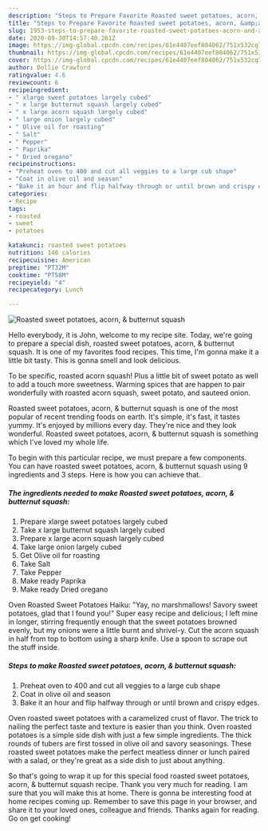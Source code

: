 ```yaml
---
description: "Steps to Prepare Favorite Roasted sweet potatoes, acorn, &amp;amp; butternut squash"
title: "Steps to Prepare Favorite Roasted sweet potatoes, acorn, &amp;amp; butternut squash"
slug: 1953-steps-to-prepare-favorite-roasted-sweet-potatoes-acorn-and-amp-butternut-squash
date: 2020-09-30T14:57:40.261Z
image: https://img-global.cpcdn.com/recipes/61e4407eef804062/751x532cq70/roasted-sweet-potatoes-acorn-butternut-squash-recipe-main-photo.jpg
thumbnail: https://img-global.cpcdn.com/recipes/61e4407eef804062/751x532cq70/roasted-sweet-potatoes-acorn-butternut-squash-recipe-main-photo.jpg
cover: https://img-global.cpcdn.com/recipes/61e4407eef804062/751x532cq70/roasted-sweet-potatoes-acorn-butternut-squash-recipe-main-photo.jpg
author: Dollie Crawford
ratingvalue: 4.6
reviewcount: 6
recipeingredient:
- " xlarge sweet potatoes largely cubed"
- " x large butternut squash largely cubed"
- " x large acorn squash largely cubed"
- " large onion largely cubed"
- " Olive oil for roasting"
- " Salt"
- " Pepper"
- " Paprika"
- " Dried oregano"
recipeinstructions:
- "Preheat oven to 400 and cut all veggies to a large cub shape"
- "Coat in olive oil and season"
- "Bake it an hour and flip halfway through or until brown and crispy edges."
categories:
- Recipe
tags:
- roasted
- sweet
- potatoes

katakunci: roasted sweet potatoes 
nutrition: 140 calories
recipecuisine: American
preptime: "PT32M"
cooktime: "PT58M"
recipeyield: "4"
recipecategory: Lunch

---
```



![Roasted sweet potatoes, acorn, &amp; butternut squash](https://img-global.cpcdn.com/recipes/61e4407eef804062/751x532cq70/roasted-sweet-potatoes-acorn-butternut-squash-recipe-main-photo.jpg)

Hello everybody, it is John, welcome to my recipe site. Today, we're going to prepare a special dish, roasted sweet potatoes, acorn, &amp; butternut squash. It is one of my favorites food recipes. This time, I'm gonna make it a little bit tasty. This is gonna smell and look delicious.

To be specific, roasted acorn squash! Plus a little bit of sweet potato as well to add a touch more sweetness. Warming spices that are happen to pair wonderfully with roasted acorn squash, sweet potato, and sauteed onion.

Roasted sweet potatoes, acorn, &amp; butternut squash is one of the most popular of recent trending foods on earth. It's simple, it's fast, it tastes yummy. It's enjoyed by millions every day. They're nice and they look wonderful. Roasted sweet potatoes, acorn, &amp; butternut squash is something which I've loved my whole life.


To begin with this particular recipe, we must prepare a few components. You can have roasted sweet potatoes, acorn, &amp; butternut squash using 9 ingredients and 3 steps. Here is how you can achieve that.

<!--inarticleads1-->

##### The ingredients needed to make Roasted sweet potatoes, acorn, &amp; butternut squash:

1. Prepare  xlarge sweet potatoes largely cubed
1. Take  x large butternut squash largely cubed
1. Prepare  x large acorn squash largely cubed
1. Take  large onion largely cubed
1. Get  Olive oil for roasting
1. Take  Salt
1. Take  Pepper
1. Make ready  Paprika
1. Make ready  Dried oregano


Oven Roasted Sweet Potatoes Haiku: &#34;Yay, no marshmallows! Savory sweet potatoes, glad that I found you!&#34; Super easy recipe and delicious; I left mine in longer, stirring frequently enough that the sweet potatoes browned evenly, but my onions were a little burnt and shrivel-y. Cut the acorn squash in half from top to bottom using a sharp knife. Use a spoon to scrape out the stuff inside. 

<!--inarticleads2-->

##### Steps to make Roasted sweet potatoes, acorn, &amp; butternut squash:

1. Preheat oven to 400 and cut all veggies to a large cub shape
1. Coat in olive oil and season
1. Bake it an hour and flip halfway through or until brown and crispy edges.


Oven roasted sweet potatoes with a caramelized crust of flavor. The trick to nailing the perfect taste and texture is easier than you think. Oven roasted potatoes is a simple side dish with just a few simple ingredients. The thick rounds of tubers are first tossed in olive oil and savory seasonings. These roasted sweet potatoes make the perfect meatless dinner or lunch paired with a salad, or they&#39;re great as a side dish to just about anything. 

So that's going to wrap it up for this special food roasted sweet potatoes, acorn, &amp; butternut squash recipe. Thank you very much for reading. I am sure that you will make this at home. There is gonna be interesting food at home recipes coming up. Remember to save this page in your browser, and share it to your loved ones, colleague and friends. Thanks again for reading. Go on get cooking!
